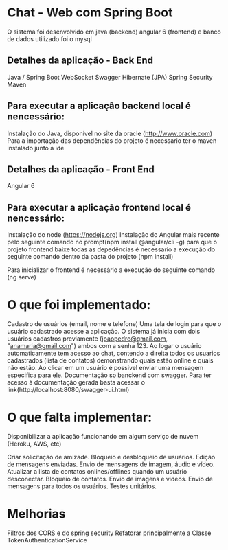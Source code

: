 # Chat - Web com Spring Boot

O sistema foi desenvolvido em java (backend) angular 6 (frontend) e banco de dados utilizado foi o mysql

## Detalhes da aplicação - Back End
Java / Spring Boot
WebSocket
Swagger
Hibernate (JPA)
Spring Security
Maven

## Para executar a aplicação backend local é nencessário:
Instalação do Java, disponível no site da oracle (http://www.oracle.com)
Para a importação das dependências do projeto é necessario ter o maven instalado junto a ide

## Detalhes da aplicação - Front End
Angular 6

## Para executar a aplicação frontend local é nencessário:
Instalação do node (https://nodejs.org)
Instalação do Angular mais recente pelo seguinte comando no prompt(npm install @angular/cli -g) 
para que o projeto frontend baixe todas as depedências é necessario a execução do seguinte comando dentro da pasta do projeto (npm install)

Para inicializar o frontend é necessário a execução do seguinte comando (ng serve)

# O que foi implementado:

Cadastro de usuários (email, nome e telefone)
Uma tela de login para que o usuário cadastrado acesse a aplicação. O sistema já inicia com dois usuários cadastros previamente (joaopedro@gmail.com, "anamaria@gmail.com") ambos com a senha 123.
Ao logar o usuário automaticamente tem acesso ao chat, contendo a direita todos os usuarios cadastrados (lista de contatos) demonstrando quais estão online e quais não estão.
Ao clicar em um usuário é possivel enviar uma mensagem especifica para ele.
Documentação so banckend com swagger. Para ter acesso à documentação gerada basta acessar o link(http://localhost:8080/swagger-ui.html)

# O que falta implementar:
Disponibilizar a aplicação funcionando em algum serviço de nuvem (Heroku, AWS, etc)

Criar solicitação de amizade.
Bloqueio e desbloqueio de usuários.
Edição de mensagens enviadas.
Envio de mensagens de imagem, áudio e vídeo.
Atualizar a lista de contatos onlines/offlines quando um usuário desconectar.
Bloqueio de contatos.
Envio de imagens e videos.
Envio de mensagens para todos os usuários.
Testes unitários.

# Melhorias
Filtros dos CORS e do spring security
Refatorar principalmente a Classe TokenAuthenticationService
